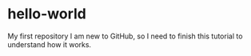 # hello-world
My first repository
I am new to GitHub, so I need to finish this tutorial to understand how it works.
